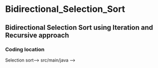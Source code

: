 # Bidirectional_Selection_Sort

<h2>Bidirectional Selection Sort using Iteration and Recursive approach</h2>

<h3>Coding location</h3>
Selection sort--> src/main/java -->


